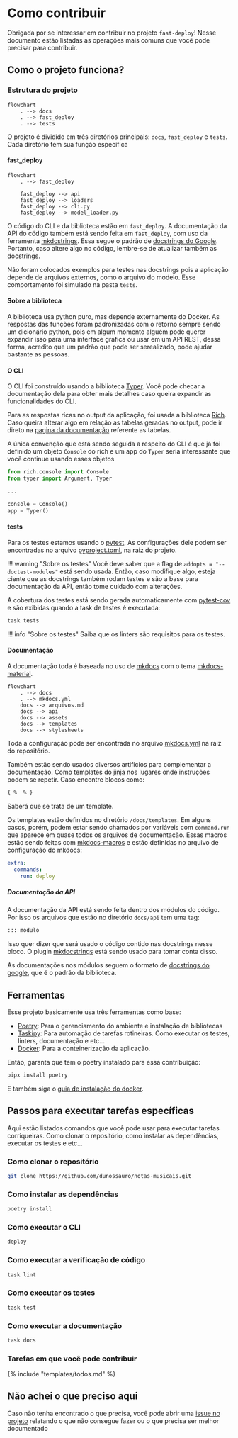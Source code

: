 # Como contribuir

Obrigada por se interessar em contribuir no projeto `fast-deploy`! Nesse documento estão listadas as operações mais comuns que você pode precisar para contribuir.

## Como o projeto funciona?

### Estrutura do projeto

```mermaid
flowchart
    . --> docs
	. --> fast_deploy
	. --> tests
```
O projeto é dividido em três diretórios principais: `docs`, `fast_deploy` e `tests`. Cada diretório tem sua função específica

#### fast_deploy

```mermaid
flowchart
	. --> fast_deploy

    fast_deploy --> api
    fast_deploy --> loaders
    fast_deploy --> cli.py
    fast_deploy --> model_loader.py
```

O código do CLI e da biblioteca estão em `fast_deploy`. A documentação da API do código também está sendo feita em `fast_deploy`, com uso da ferramenta [mkdcstrings](https://mkdocstrings.github.io/). Essa segue o padrão de [docstrings do Google](https://sphinxcontrib-napoleon.readthedocs.io/en/latest/example_google.html). Portanto, caso altere algo no código, lembre-se de atualizar também as docstrings.

Não foram colocados exemplos para testes nas docstrings pois a aplicação depende de arquivos externos, como o arquivo do modelo. Esse comportamento foi simulado na pasta `tests`.

#### Sobre a biblioteca
A biblioteca usa python puro, mas depende externamente do Docker. As respostas das funções foram padronizadas com o retorno sempre sendo um dicionário python, pois em algum momento alguém pode querer expandir isso para uma interface gráfica ou usar em um API REST, dessa forma, acredito que um padrão que pode ser serealizado, pode ajudar bastante as pessoas.

#### O CLI
O CLI foi construído usando a biblioteca [Typer](https://typer.tiangolo.com/). Você pode checar a documentação dela para obter mais detalhes caso queira expandir as funcionalidades do CLI.

Para as respostas ricas no output da aplicação, foi usada a biblioteca [Rich](https://rich.readthedocs.io/en/stable/introduction.html). Caso queira alterar algo em relação as tabelas geradas no output, pode ir direto na [pagina da documentação](https://rich.readthedocs.io/en/stable/tables.html) referente as tabelas.

A única convenção que está sendo seguida a respeito do CLI é que já foi definido um objeto `Console` do rich e um app do `Typer` seria interessante que você continue usando esses objetos

```py title="fast_deploy/cli.py"
from rich.console import Console
from typer import Argument, Typer

...

console = Console()
app = Typer()
```

#### tests
Para os testes estamos usando o [pytest](https://docs.pytest.org/). As configurações dele podem ser encontradas no arquivo [pyproject.toml](https://github.com/laranapoli/fast-deploy/blob/master/pyproject.toml), na raiz do projeto.

!!! warning "Sobre os testes"
    Você deve saber que a flag de `addopts = "--doctest-modules"` está sendo usada. Então, caso modifique algo, esteja ciente que as docstrings também rodam testes e são a base para documentação da API, então tome cuidado com alterações.

A cobertura dos testes está sendo gerada automaticamente com [pytest-cov](https://github.com/pytest-dev/pytest-cov) e são exibidas quando a task de testes é executada:

```bash
task tests
```

!!! info "Sobre os testes"
    Saiba que os linters são requisitos para os testes.

#### Documentação

A documentação toda é baseada no uso de [mkdocs](https://www.mkdocs.org/) com o tema [mkdocs-material](https://squidfunk.github.io/mkdocs-material/).

```mermaid
flowchart
    . --> docs
    . --> mkdocs.yml
	docs --> arquivos.md
	docs --> api
	docs --> assets
	docs --> templates
	docs --> stylesheets
```

Toda a configuração pode ser encontrada no arquivo [mkdocs.yml](https://github.com/laranapoli/fast-deploy/blob/master/mkdocs.yml) na raiz do repositório.

Também estão sendo usados diversos artifícios para complementar a documentação. Como templates do [jinja](https://jinja.palletsprojects.com/en/3.1.x/) nos lugares onde instruções podem se repetir. Caso encontre blocos como:

```html
{ %  % }
```

Saberá que se trata de um template.

Os templates estão definidos no diretório `/docs/templates`. Em alguns casos, porém, podem estar sendo chamados por variáveis com `command.run` que aparece em quase todos os arquivos de documentação. Essas macros estão sendo feitas com [mkdocs-macros](https://mkdocs-macros-plugin.readthedocs.io/en/latest/) e estão definidas no arquivo de configuração do mkdocs:

```yaml
extra:
  commands:
    run: deploy
```

##### Documentação da API

A documentação da API está sendo feita dentro dos módulos do código. Por isso os arquivos que estão no diretório `docs/api` tem uma tag:

```md
::: modulo
```

Isso quer dizer que será usado o código contido nas docstrings nesse bloco. O plugin [mkdocstrings](https://mkdocstrings.github.io/) está sendo usado para tomar conta disso.

As documentações nos módulos seguem o formato de [docstrings do google](https://sphinxcontrib-napoleon.readthedocs.io/en/latest/example_google.html), que é o padrão da biblioteca.

## Ferramentas

Esse projeto basicamente usa três ferramentas como base:

- [Poetry](https://python-poetry.org/): Para o gerenciamento do ambiente e instalação de bibliotecas
- [Taskipy](https://github.com/illBeRoy/taskipy): Para automação de tarefas rotineiras. Como executar os testes, linters, documentação e etc...
- [Docker](https://www.docker.com/): Para a conteinerização da aplicação.

Então, garanta que tem o poetry instalado para essa contribuição:

```bash
pipx install poetry
```

E também siga o [guia de instalação do docker](https://docs.docker.com/engine/install/).

## Passos para executar tarefas específicas

Aqui estão listados comandos que você pode usar para executar tarefas corriqueiras. Como clonar o repositório, como instalar as dependências, executar os testes e etc...

### Como clonar o repositório

```bash
git clone https://github.com/dunossauro/notas-musicais.git
```

### Como instalar as dependências

```bash
poetry install
```

### Como executar o CLI

```bash
deploy
```

### Como executar a verificação de código

```bash
task lint
```

### Como executar os testes

```bash
task test
```

### Como executar a documentação

```bash
task docs
```

### Tarefas em que você pode contribuir

{% include "templates/todos.md" %}

## Não achei o que preciso aqui

Caso não tenha encontrado o que precisa, você pode abrir uma [issue no projeto](https://github.com/laranapoli/fast-deploy/issues) relatando o que não consegue fazer ou o que precisa ser melhor documentado